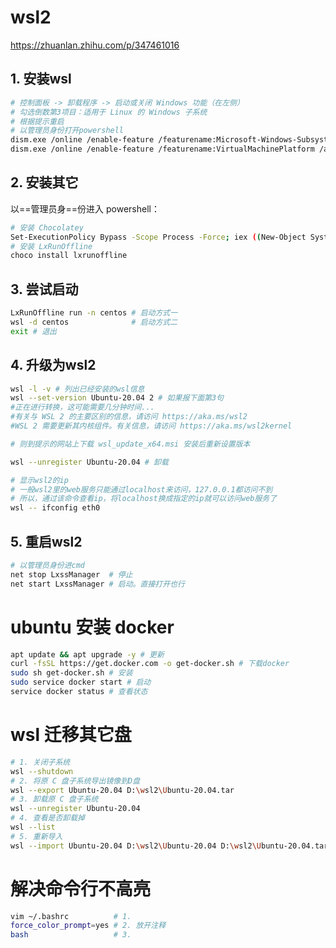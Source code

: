 # wsl2

https://zhuanlan.zhihu.com/p/347461016

## 1. 安装wsl

```bash
# 控制面板 -> 卸载程序 -> 启动或关闭 Windows 功能（在左侧）
# 勾选倒数第3项目：适用于 Linux 的 Windows 子系统
# 根据提示重启
# 以管理员身份打开powershell
dism.exe /online /enable-feature /featurename:Microsoft-Windows-Subsystem-Linux /all /norestart
dism.exe /online /enable-feature /featurename:VirtualMachinePlatform /all /norestart
```

## 2. 安装其它

以==管理员身==份进入 powershell：

```bash
# 安装 Chocolatey
Set-ExecutionPolicy Bypass -Scope Process -Force; iex ((New-Object System.Net.WebClient).DownloadString('https://chocolatey.org/install.ps1'))
# 安装 LxRunOffline
choco install lxrunoffline
```

## 3. 尝试启动

```bash
LxRunOffline run -n centos # 启动方式一
wsl -d centos              # 启动方式二
exit # 退出
```

## 4. 升级为wsl2

```bash
wsl -l -v # 列出已经安装的wsl信息
wsl --set-version Ubuntu-20.04 2 # 如果报下面第3句
#正在进行转换，这可能需要几分钟时间...
#有关与 WSL 2 的主要区别的信息，请访问 https://aka.ms/wsl2
#WSL 2 需要更新其内核组件。有关信息，请访问 https://aka.ms/wsl2kernel

# 则到提示的网站上下载 wsl_update_x64.msi 安装后重新设置版本

wsl --unregister Ubuntu-20.04 # 卸载

# 显示wsl2的ip
# 一般wsl2里的web服务只能通过localhost来访问，127.0.0.1都访问不到
# 所以，通过该命令查看ip，将localhost换成指定的ip就可以访问web服务了
wsl -- ifconfig eth0
```

## 5. 重启wsl2

```bash
# 以管理员身份进cmd
net stop LxssManager  # 停止
net start LxssManager # 启动。直接打开也行
```

# ubuntu 安装 docker

```bash
apt update && apt upgrade -y # 更新
curl -fsSL https://get.docker.com -o get-docker.sh # 下载docker
sudo sh get-docker.sh # 安装
sudo service docker start # 启动
service docker status # 查看状态
```

# wsl 迁移其它盘

```bash
# 1. 关闭子系统
wsl --shutdown
# 2. 将原 C 盘子系统导出镜像到D盘
wsl --export Ubuntu-20.04 D:\wsl2\Ubuntu-20.04.tar
# 3. 卸载原 C 盘子系统
wsl --unregister Ubuntu-20.04
# 4. 查看是否卸载掉
wsl --list
# 5. 重新导入
wsl --import Ubuntu-20.04 D:\wsl2\Ubuntu-20.04 D:\wsl2\Ubuntu-20.04.tar --version 2
```

# 解决命令行不高亮

```bash
vim ~/.bashrc          # 1.
force_color_prompt=yes # 2. 放开注释
bash                   # 3. 
```

